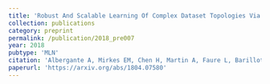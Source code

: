 ```yaml
---
title: 'Robust And Scalable Learning Of Complex Dataset Topologies Via Elpigraph'
collection: publications
category: preprint
permalink: /publication/2018_pre007
year: 2018
pubtype: 'MLN'
citation: 'Albergante A, Mirkes EM, Chen H, Martin A, Faure L, Barillot E, Pinello L, Gorban AN, Zinovyev A. <a href="https://arxiv.org/abs/1804.07580">Robust And Scalable Learning Of Complex Dataset Topologies Via Elpigraph</a>. 2018. Arxiv preprint 1804.07580.'
paperurl: 'https://arxiv.org/abs/1804.07580'
---
```

